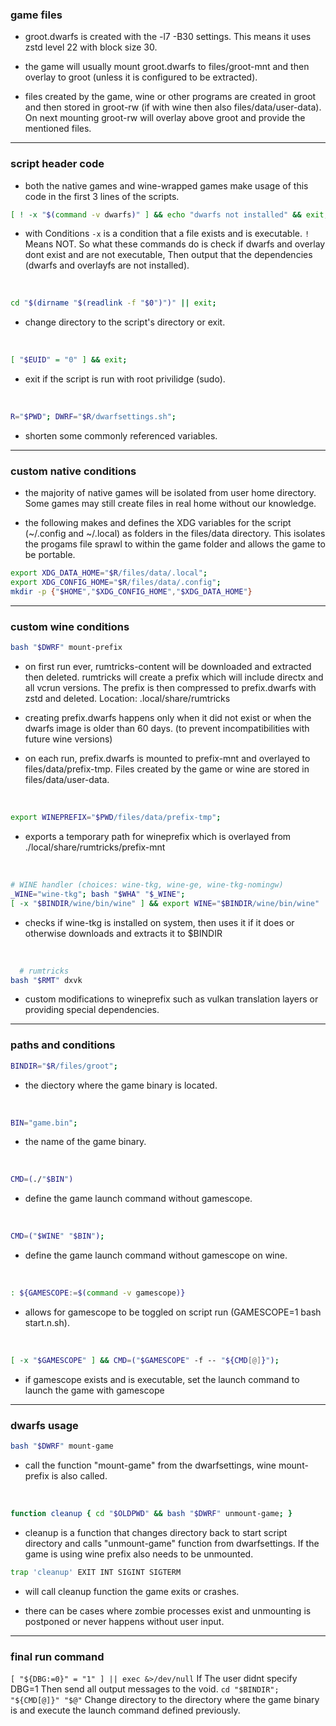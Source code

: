 ### game files

- groot.dwarfs is created with the -l7 -B30 settings. This means it uses zstd level 22 with block size 30.

- the game will usually mount groot.dwarfs to files/groot-mnt and then overlay to groot (unless it is configured to be extracted). 

- files created by the game, wine or other programs are created in groot and then stored in groot-rw (if with wine then also files/data/user-data). On next mounting groot-rw will overlay above groot and provide the mentioned files.

---------------------------------------------------------------------------

### script header code

- both the native games and wine-wrapped games make usage of this code in the first 3 lines of the scripts.

``` sh
[ ! -x "$(command -v dwarfs)" ] && echo "dwarfs not installed" && exit; [ ! -x "$(command -v fuse-overlayfs)" ] && echo "fuse-overlayfs not installed" && exit
```
- with Conditions `-x` is a condition that a file exists and is executable. `!` Means NOT. So what these commands do is check if dwarfs and overlay dont exist and are not executable, Then output that the dependencies (dwarfs and overlayfs are not installed).

<br>

```sh
cd "$(dirname "$(readlink -f "$0")")" || exit;
```

- change directory to the script's directory or exit.

<br>

```sh
[ "$EUID" = "0" ] && exit;
```

- exit if the script is run with root privilidge (sudo).

<br>

```sh
R="$PWD"; DWRF="$R/dwarfsettings.sh";
``` 
- shorten some commonly referenced variables. 

----------------------------------------------------------------------------

### custom native conditions

- the majority of native games will be isolated from user home directory. Some games may still create files in real home without our knowledge.

- the following makes and defines the XDG variables for the script (~/.config and ~/.local) as folders in the files/data directory. This isolates the progams file sprawl to within the game folder and allows the game to be portable.

```sh
export XDG_DATA_HOME="$R/files/data/.local"; 
export XDG_CONFIG_HOME="$R/files/data/.config"; 
mkdir -p {"$HOME","$XDG_CONFIG_HOME","$XDG_DATA_HOME"}
```

-------------------------------------------------------------------------------

### custom wine conditions

```sh
bash "$DWRF" mount-prefix
```

- on first run ever, rumtricks-content will be downloaded and extracted then deleted. rumtricks will create a prefix which will include directx and all vcrun versions. The prefix is then compressed to prefix.dwarfs with zstd and deleted. Location: .local/share/rumtricks

- creating prefix.dwarfs happens only when it did not exist or when the dwarfs image is older than 60 days. (to prevent incompatibilities with future wine versions)

- on each run, prefix.dwarfs is mounted to prefix-mnt and overlayed to files/data/prefix-tmp. Files created by the game or wine are stored in files/data/user-data.

<br>

```sh
export WINEPREFIX="$PWD/files/data/prefix-tmp"; 
```

- exports a temporary path for wineprefix which is overlayed from ./local/share/rumtricks/prefix-mnt

<br>

```sh
# WINE handler (choices: wine-tkg, wine-ge, wine-tkg-nomingw)
_WINE="wine-tkg"; bash "$WHA" "$_WINE"; 
[ -x "$BINDIR/wine/bin/wine" ] && export WINE="$BINDIR/wine/bin/wine" || export WINE="$(command -v wine)"; 
```

- checks if wine-tkg is installed on system, then uses it if it does or otherwise downloads and extracts it to $BINDIR

<br>

```sh
  # rumtricks
bash "$RMT" dxvk
```

- custom modifications to wineprefix such as vulkan translation layers or providing special dependencies.

-----------------------------------------------------------------------------------

### paths and conditions

```sh
BINDIR="$R/files/groot";
```

- the diectory where the game binary is located.

<br>

```sh
BIN="game.bin";
``` 

- the name of the game binary.

<br>

```sh
CMD=(./"$BIN")
``` 

- define the game launch command without gamescope.

<br>

```sh
CMD=("$WINE" "$BIN");
``` 

- define the game launch command without gamescope on wine.

<br>

```sh
: ${GAMESCOPE:=$(command -v gamescope)}
``` 

- allows for gamescope to be toggled on script run (GAMESCOPE=1 bash start.n.sh).

<br>

```sh
[ -x "$GAMESCOPE" ] && CMD=("$GAMESCOPE" -f -- "${CMD[@]}");
```

- if gamescope exists and is executable, set the launch command to launch the game with gamescope

--------------------------------------------------------------------------------------


### dwarfs usage

```sh
bash "$DWRF" mount-game
```
- call the function "mount-game" from the dwarfsettings, wine mount-prefix is also called.

<br>

```sh
function cleanup { cd "$OLDPWD" && bash "$DWRF" unmount-game; }
```

- cleanup is a function that changes directory back to start script directory and calls "unmount-game"
function from dwarfsettings. If the game is using wine prefix also needs to be unmounted.

```sh
trap 'cleanup' EXIT INT SIGINT SIGTERM
``` 

- will call cleanup function the game exits or crashes.

- there can be cases where zombie processes exist and unmounting is postponed or never happens without user input. 

---------------------------------------------------------------------------------------------

### final run command

`[ "${DBG:=0}" = "1" ] || exec &>/dev/null` If The user didnt specify DBG=1 Then send all output messages to the void.
`cd "$BINDIR"; "${CMD[@]}" "$@"` Change directory to the directory where the game binary is and execute the launch command defined previously.
